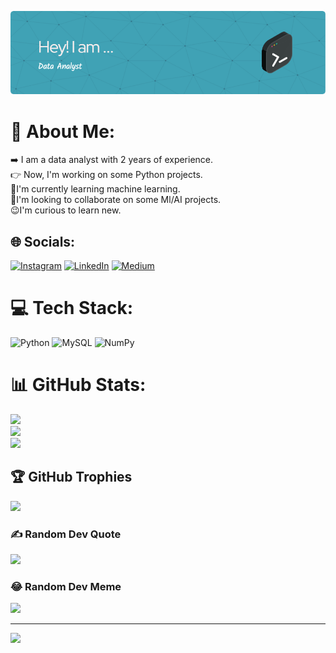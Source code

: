 ![logo](https://github.com/Sagar8902/Sagar8902/blob/main/github-header-image%20(1).png)
# 💫 About Me:
➡️ I am a data analyst with 2 years of experience.<br>👉 Now, I'm working on some Python projects.<br>🎯I'm currently learning machine learning.<br>👋I'm looking to collaborate on some Ml/AI projects.<br>😉I'm curious to learn new. <br>


## 🌐 Socials:
[![Instagram](https://img.shields.io/badge/Instagram-%23E4405F.svg?logo=Instagram&logoColor=white)](https://instagram.com/sagar_soni89) [![LinkedIn](https://img.shields.io/badge/LinkedIn-%230077B5.svg?logo=linkedin&logoColor=white)](https://linkedin.com/in/sagar7502) [![Medium](https://img.shields.io/badge/Medium-12100E?logo=medium&logoColor=white)](https://medium.com/@@sonisagar0705) 

# 💻 Tech Stack:
![Python](https://img.shields.io/badge/python-3670A0?style=for-the-badge&logo=python&logoColor=ffdd54) ![MySQL](https://img.shields.io/badge/mysql-4479A1.svg?style=for-the-badge&logo=mysql&logoColor=white) ![NumPy](https://img.shields.io/badge/numpy-%23013243.svg?style=for-the-badge&logo=numpy&logoColor=white)
# 📊 GitHub Stats:
![](https://github-readme-stats.vercel.app/api?username=Sagar8902&theme=dark&hide_border=false&include_all_commits=false&count_private=false)<br/>
![](https://github-readme-streak-stats.herokuapp.com/?user=Sagar8902&theme=dark&hide_border=false)<br/>
![](https://github-readme-stats.vercel.app/api/top-langs/?username=Sagar8902&theme=dark&hide_border=false&include_all_commits=false&count_private=false&layout=compact)

## 🏆 GitHub Trophies
![](https://github-profile-trophy.vercel.app/?username=Sagar8902&theme=dark&no-frame=false&no-bg=true&margin-w=4)

### ✍️ Random Dev Quote
![](https://quotes-github-readme.vercel.app/api?type=horizontal&theme=light)

### 😂 Random Dev Meme
<img src='https://memer-new.vercel.app/' style="height: 400px;"/>

---
[![](https://visitcount.itsvg.in/api?id=Sagar8902&icon=0&color=3)](https://visitcount.itsvg.in)

<!-- Proudly created with GPRM ( https://gprm.itsvg.in ) -->
